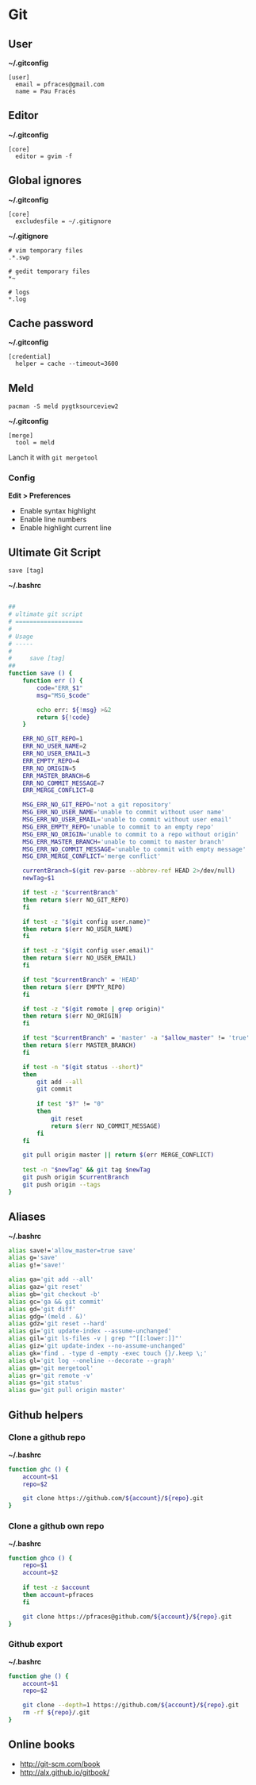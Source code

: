 Git
===

User
----

**~/.gitconfig**

    [user]
      email = pfraces@gmail.com
      name = Pau Fracés

Editor
------

**~/.gitconfig**

    [core]
      editor = gvim -f

Global ignores
--------------

**~/.gitconfig**

    [core]
      excludesfile = ~/.gitignore

**~/.gitignore**

    # vim temporary files
    .*.swp
    
    # gedit temporary files
    *~
    
    # logs
    *.log

Cache password
--------------

**~/.gitconfig**

    [credential]
      helper = cache --timeout=3600

Meld
----

    pacman -S meld pygtksourceview2

**~/.gitconfig**

    [merge]
      tool = meld

Lanch it with `git mergetool`

### Config

**Edit > Preferences**

*   Enable syntax highlight
*   Enable line numbers
*   Enable highlight current line

Ultimate Git Script
-------------------

    save [tag]

**~/.bashrc**

```bash

##
# ultimate git script
# ===================
#
# Usage
# -----
#
#     save [tag]
##
function save () {
    function err () {
        code="ERR_$1"
        msg="MSG_$code"

        echo err: ${!msg} >&2
        return ${!code}
    }

    ERR_NO_GIT_REPO=1
    ERR_NO_USER_NAME=2
    ERR_NO_USER_EMAIL=3
    ERR_EMPTY_REPO=4
    ERR_NO_ORIGIN=5
    ERR_MASTER_BRANCH=6
    ERR_NO_COMMIT_MESSAGE=7
    ERR_MERGE_CONFLICT=8

    MSG_ERR_NO_GIT_REPO='not a git repository'
    MSG_ERR_NO_USER_NAME='unable to commit without user name'
    MSG_ERR_NO_USER_EMAIL='unable to commit without user email'
    MSG_ERR_EMPTY_REPO='unable to commit to an empty repo'
    MSG_ERR_NO_ORIGIN='unable to commit to a repo without origin'
    MSG_ERR_MASTER_BRANCH='unable to commit to master branch'
    MSG_ERR_NO_COMMIT_MESSAGE='unable to commit with empty message'
    MSG_ERR_MERGE_CONFLICT='merge conflict'

    currentBranch=$(git rev-parse --abbrev-ref HEAD 2>/dev/null)
    newTag=$1

    if test -z "$currentBranch"
    then return $(err NO_GIT_REPO)
    fi

    if test -z "$(git config user.name)"
    then return $(err NO_USER_NAME)
    fi

    if test -z "$(git config user.email)"
    then return $(err NO_USER_EMAIL)
    fi

    if test "$currentBranch" = 'HEAD'
    then return $(err EMPTY_REPO)
    fi

    if test -z "$(git remote | grep origin)"
    then return $(err NO_ORIGIN)
    fi

    if test "$currentBranch" = 'master' -a "$allow_master" != 'true'
    then return $(err MASTER_BRANCH)
    fi

    if test -n "$(git status --short)"
    then
        git add --all
        git commit
        
        if test "$?" != "0"
        then
            git reset
            return $(err NO_COMMIT_MESSAGE)
        fi
    fi

    git pull origin master || return $(err MERGE_CONFLICT)
    
    test -n "$newTag" && git tag $newTag
    git push origin $currentBranch
    git push origin --tags
}
```

Aliases
-------

**~/.bashrc**

```bash
alias save!='allow_master=true save'
alias g='save'
alias g!='save!'

alias ga='git add --all'
alias gaz='git reset'
alias gb='git checkout -b'
alias gc='ga && git commit'
alias gd='git diff'
alias gdg='(meld . &)'
alias gdz='git reset --hard'
alias gi='git update-index --assume-unchanged'
alias gil='git ls-files -v | grep "^[[:lower:]]"'
alias giz='git update-index --no-assume-unchanged'
alias gk='find . -type d -empty -exec touch {}/.keep \;'
alias gl='git log --oneline --decorate --graph'
alias gm='git mergetool'
alias gr='git remote -v'
alias gs='git status'
alias gu='git pull origin master'
```

Github helpers
--------------

### Clone a github repo

**~/.bashrc**

```bash
function ghc () {
    account=$1
    repo=$2

    git clone https://github.com/${account}/${repo}.git
}
```

### Clone a github own repo

**~/.bashrc**

```bash
function ghco () {
    repo=$1
    account=$2
    
    if test -z $account
    then account=pfraces
    fi

    git clone https://pfraces@github.com/${account}/${repo}.git
}
```

### Github export

**~/.bashrc**

```bash
function ghe () {
    account=$1
    repo=$2

    git clone --depth=1 https://github.com/${account}/${repo}.git
    rm -rf ${repo}/.git
}
```

Online books
------------

*   http://git-scm.com/book
*   http://alx.github.io/gitbook/

